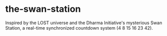 # the-swan-station
Inspired by the LOST universe and the Dharma Initiative's mysterious Swan Station, a real-time synchronized countdown system (4 8 15 16 23 42).
